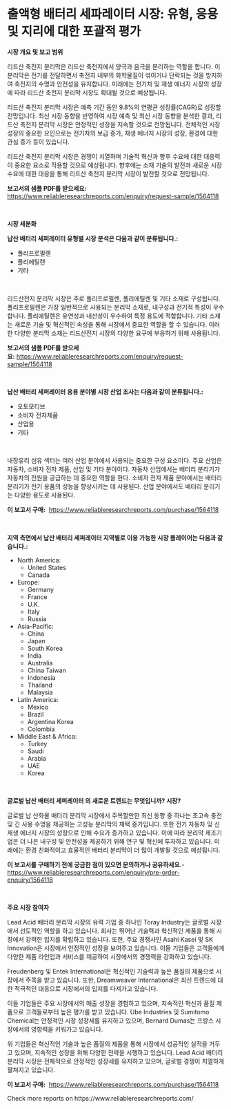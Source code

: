 <p><h1>출액형 배터리 세파레이터 시장: 유형, 응용 및 지리에 대한 포괄적 평가</h1></p><p><strong>시장 개요 및 보고 범위</strong></p>
<p><p>리드산 축전지 분리막은 리드산 축전지에서 양극과 음극을 분리하는 역할을 합니다. 이 분리막은 전기를 전달하면서 축전지 내부의 화학물질이 섞이거나 단락되는 것을 방지하여 축전지의 수명과 안전성을 유지합니다. 미래에는 전기차 및 재생 에너지 시장의 성장에 따라 리드산 축전지 분리막 시장도 확대될 것으로 예상됩니다.</p><p>리드산 축전지 분리막 시장은 예측 기간 동안 9.8%의 연평균 성장률(CAGR)로 성장할 전망입니다. 최신 시장 동향을 반영하여 시장 예측 및 최신 시장 동향을 분석한 결과, 리드산 축전지 분리막 시장은 안정적인 성장을 지속할 것으로 전망됩니다. 전체적인 시장 성장의 중요한 요인으로는 전기차의 보급 증가, 재생 에너지 시장의 성장, 환경에 대한 관심 증가 등이 있습니다.</p><p>리드산 축전지 분리막 시장은 경쟁이 치열하며 기술적 혁신과 향후 수요에 대한 대응력이 중요한 요소로 작용할 것으로 예상됩니다. 향후에는 소재 기술의 발전과 새로운 시장 수요에 대한 대응을 통해 리드산 축전지 분리막 시장이 발전할 것으로 전망됩니다.</p></p>
<p><strong>보고서의 샘플 PDF를 받으세요:</strong> <a href="https://www.reliableresearchreports.com/enquiry/request-sample/1564118">https://www.reliableresearchreports.com/enquiry/request-sample/1564118</a></p>
<p>&nbsp;</p>
<p><strong>시장 세분화</strong></p>
<p><strong>납산 배터리 세퍼레이터 유형별 시장 분석은 다음과 같이 분류됩니다.:</strong></p>
<p><ul><li>폴리프로필렌</li><li>폴리에틸렌</li><li>기타</li></ul></p>
<p>&nbsp;</p>
<p><p>리드산전지 분리막 시장은 주로 폴리프로필렌, 폴리에틸렌 및 기타 소재로 구성됩니다. 폴리프로필렌은 가장 일반적으로 사용되는 분리막 소재로, 내구성과 전기적 특성이 우수합니다. 폴리에틸렌은 유연성과 내산성이 우수하여 특정 용도에 적합합니다. 기타 소재는 새로운 기술 및 혁신적인 속성을 통해 시장에서 중요한 역할을 할 수 있습니다. 이러한 다양한 분리막 소재는 리드산전지 시장의 다양한 요구에 부응하기 위해 사용됩니다.</p></p>
<p><strong>보고서의 샘플 PDF를 받으세요:</strong>&nbsp;<a href="https://www.reliableresearchreports.com/enquiry/request-sample/1564118">https://www.reliableresearchreports.com/enquiry/request-sample/1564118</a></p>
<p>&nbsp;</p>
<p><strong> 납산 배터리 세퍼레이터 응용 분야별 시장 산업 조사는 다음과 같이 분류됩니다.:</strong></p>
<p><ul><li>오토모티브</li><li>소비자 전자제품</li><li>산업용</li><li>기타</li></ul></p>
<p>&nbsp;</p>
<p><p>내장유리 섬유 섹터는 여러 산업 분야에서 사용되는 중요한 구성 요소이다. 주요 산업은 자동차, 소비자 전자 제품, 산업 및 기타 분야이다. 자동차 산업에서는 배터리 분리기가 자동차의 전원을 공급하는 데 중요한 역할을 한다. 소비자 전자 제품 분야에서는 배터리 분리기가 전기 용품의 성능을 향상시키는 데 사용된다. 산업 분야에서도 배터리 분리기는 다양한 용도로 사용된다.</p></p>
<p><strong>이 보고서 구매:</strong>&nbsp; <a href="https://www.reliableresearchreports.com/purchase/1564118">https://www.reliableresearchreports.com/purchase/1564118</a></p>
<p>&nbsp;</p>
<p><strong>지역 측면에서 납산 배터리 세퍼레이터 지역별로 이용 가능한 시장 플레이어는 다음과 같습니다.:</strong></p>
<p><ul>
    <li>
        North America:
        <ul>
            <li>United States</li>
            <li>Canada</li>
        </ul>
    </li>
    <li>
        Europe:
        <ul>
            <li>Germany</li>
            <li>France</li>
            <li>U.K.</li>
            <li>Italy</li>
            <li>Russia</li>
        </ul>
    </li>
    <li>
        Asia-Pacific:
        <ul>
            <li>China</li>
            <li>Japan</li>
            <li>South Korea</li>
            <li>India</li>
            <li>Australia</li>
            <li>China Taiwan</li>
            <li>Indonesia</li>
            <li>Thailand</li>
            <li>Malaysia</li>
        </ul>
    </li>
    <li>
        Latin America:
        <ul>
            <li>Mexico</li>
            <li>Brazil</li>
            <li>Argentina Korea</li>
            <li>Colombia</li>
        </ul>
    </li>
    <li>
        Middle East & Africa:
        <ul>
            <li>Turkey</li>
            <li>Saudi</li>
            <li>Arabia</li>
            <li>UAE</li>
            <li>Korea</li>
        </ul>
    </li>
    </ul></p>
<p>&nbsp;</p>
<p><strong>글로벌 납산 배터리 세퍼레이터 의 새로운 트렌드는 무엇입니까? 시장?</strong></p>
<p><p>글로벌 납 산화물 배터리 분리막 시장에서 주목할만한 최신 동향 중 하나는 초고속 충전 및 긴 사용 수명을 제공하는 고성능 분리막의 채택 증가입니다. 또한 전기 자동차 및 신재생 에너지 시장의 성장으로 인해 수요가 증가하고 있습니다. 이에 따라 분리막 제조기업은 더 나은 내구성 및 안전성을 제공하기 위해 연구 및 혁신에 투자하고 있습니다. 미래에는 환경 친화적이고 효율적인 배터리 분리막이 더 많이 개발될 것으로 예상됩니다.</p></p>
<p><strong>이 보고서를 구매하기 전에 궁금한 점이 있으면 문의하거나 공유하세요.</strong>- <a href="https://www.reliableresearchreports.com/enquiry/pre-order-enquiry/1564118">https://www.reliableresearchreports.com/enquiry/pre-order-enquiry/1564118</a></p>
<p>&nbsp;</p>
<p><strong>주요 시장 참여자</strong></p>
<p><p>Lead Acid 배터리 분리막 시장의 유력 기업 중 하나인 Toray Industry는 글로벌 시장에서 선도적인 역할을 하고 있습니다. 회사는 뛰어난 기술력과 혁신적인 제품을 통해 시장에서 강력한 입지를 확립하고 있습니다. 또한, 주요 경쟁사인 Asahi Kasei 및 SK Innovation은 시장에서 안정적인 성장을 보여주고 있습니다. 이들 기업들은 고객들에게 다양한 제품 라인업과 서비스를 제공하여 시장에서의 경쟁력을 강화하고 있습니다.</p><p>Freudenberg 및 Entek International은 혁신적인 기술력과 높은 품질의 제품으로 시장에서 주목을 받고 있습니다. 또한, Dreamweaver International은 최신 트렌드에 대한 적극적인 대응으로 시장에서의 입지를 다져가고 있습니다.</p><p>이들 기업들은 주요 시장에서의 매출 성장을 경험하고 있으며, 지속적인 혁신과 품질 제품으로 고객들로부터 높은 평가를 받고 있습니다. Ube Industries 및 Sumitomo Chemical는 안정적인 시장 성장세를 유지하고 있으며, Bernard Dumas는 프랑스 시장에서의 영향력을 키워가고 있습니다.</p><p>위 기업들은 혁신적인 기술과 높은 품질의 제품을 통해 시장에서 성공적인 실적을 거두고 있으며, 지속적인 성장을 위해 다양한 전략을 시행하고 있습니다. Lead Acid 배터리 분리막 시장은 전체적으로 안정적인 성장세를 유지하고 있으며, 글로벌 경쟁이 치열하게 펼쳐지고 있습니다.</p></p>
<p><strong>이 보고서 구매:</strong>&nbsp;&nbsp;<a href="https://www.reliableresearchreports.com/purchase/1564118">https://www.reliableresearchreports.com/purchase/1564118</a></p>
<p>Check more reports on https://www.reliableresearchreports.com/</p>
